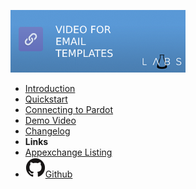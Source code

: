 ![Video for Email Templates](assets/img/listing.png)
- [Introduction](introduction)
- [Quickstart](quickstart)
- [Connecting to Pardot](connectingpardot)
- [Demo Video](demo)
- [Changelog](changelog)
- **Links**
- [Appexchange Listing](https://appexchange.salesforce.com/)
- [![Github Repo](assets/img/github.svg)Github](https://github.com/shrej/email-video)

